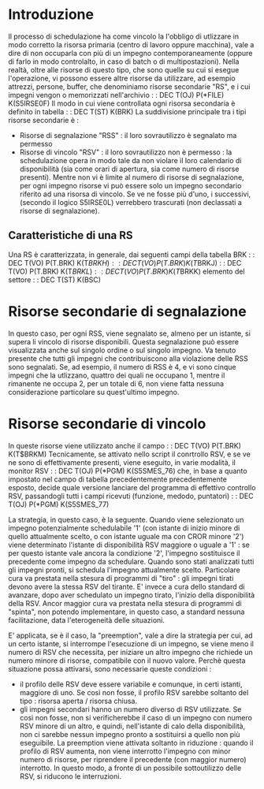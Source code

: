 
# Introduzione
Il processo di schedulazione ha come vincolo la l'obbligo di utlizzare in modo corretto la risorsa primaria (centro di lavoro oppure macchina), vale a dire di non occuparla con più di un impegno contemporaneamente (oppure di farlo in modo controlalto, in caso di batch o di multipostazioni).
Nella realtà, oltre alle risorse di questo tipo, che sono quelle su cui si esegue l'operazione, vi possono essere altre risorse da utilizzare, ad esempio attrezzi, persone, buffer, che denominiamo risorse secondarie "RS", e i cui impegni vengon o memorizzati nell'archivio
 :  : DEC T(OJ) P(\*FILE) K(S5IRSE0F)
Il modo in cui viene controllata ogni risorsa secondaria è definito in tabella
 :  : DEC T(ST) K(BRK)
La suddivisione principale tra i tipi risorse secondarie è : 
-  Risorse di segnalazione "RSS" :  il loro sovrautilizzo è segnalato ma permesso
-  Risorse di vincolo "RSV" :  il loro sovrautilizzo non è permesso :  la schedulazione opera in modo tale da non violare il loro calendario di disponibilità (sia come orari di apertura, sia come numero di risorse presenti).
Mentre non vi è limite al numero di risorse di segnalazione, per ogni impegno risorse vi può essere solo un impegno secondario riferito ad una risorsa di vincolo. Se ve ne fosse più d'uno, i successivi, (secondo il logico S5IRSE0L) verrebbero trascurati (non declassati a risorse di segnalazione).

## Caratteristiche di una RS
Una RS è caratterizzata, in generale, dai seguenti campi della tabella BRK
 :  : DEC T(VO) P(T.BRK) K(T$BRKH)
 :  : DEC T(VO) P(T.BRK) K(T$BRKJ)
 :  : DEC T(VO) P(T.BRK) K(T$BRKL)
 :  : DEC T(VO) P(T.BRK) K(T$BRKK)
elemento del settore
 :  : DEC T(ST) K(BSC)

# Risorse secondarie di segnalazione
In questo caso, per ogni RSS,  viene segnalato se, almeno per un istante, si supera li vincolo di risorse disponibili.
Questa segnalazione può essere visualizzata anche sul singolo ordine o sul singolo impegno.
Va tenuto presente che tutti gli impegni che contribuiscono alla violazione delle RSS sono segnalati. Se, ad esempio, il numero di RSS è 4, e vi sono cinque impegni che la utlizzano, quattro dei quali ne occupano 1, mentre il rimanente ne occupa 2, per un totale di 6, non viene fatta nessuna considerazione particolare su quest'ultimo impegno.

# Risorse secondarie di vincolo
In queste risorse viene utilizzato anche il campo
 :  : DEC T(VO) P(T.BRK) K(T$BRKM)
Tecnicamente, se attivato nello script il conrtrollo RSV, e se ve ne sono di effettivamente presenti, viene eseguito, in varie modalità, il monitor RSV
 :  : DEC T(OJ) P(\*PGM) K(S5SMES_76)
che, in base a quanto impostato nel campo di tabella precedentemente precedentemente esposto, decide quale versione lanciare del programma di effettivo controllo RSV, passandogli tutti i campi ricevuti (funzione, medodo, puntatori)
 :  : DEC T(OJ) P(\*PGM) K(S5SMES_77)

La strategia, in questo caso, è la seguente.
Quando viene selezionato un impegno potenzialmente schedulabile '1' (con istante di inizio minore di quello attualmente scelto, o con istante uguale ma con CROR minore '2') viene determinato l'istante di disponibilità RSV maggiore  o uguale a '1' :  se per questo istante vale ancora la condizione '2', l'impegno sostituisce il precedente come impegno da schedulare. Quando sono stati analizzati tutti gli impegni pronti, si schedula l'impegno attualmente scelto.
Particolare cura va prestata nella stesura di programmi di "tiro" :  gli impegni tirati devono avere la stessa RSV del tirante. E' invece a cura dello standard di avanzare, dopo aver schedulato un impegno tirato, l'inizio della disponibilità della RSV.
Ancor maggior cura va prestata nella stesura di programmi di "spinta", non potendo implementare, in questo caso, a standard nessuna facilitazione, data l'eterogeneità delle situazioni.

E' applicata, se è il caso, la "preemption", vale a dire la strategia per cui, ad un certo istante, si interrompe l'esecuzione di un impegno, se viene meno il numero di RSV che necessita, per iniziare un altro impegno che richiede un numero
minore di risorse, compatibile con il nuovo valore.
Perchè questa situazione possa attivarsi, sono necessarie queste condizioni : 
-  il profilo delle RSV deve essere variabile e comunque, in certi istanti, maggiore di uno. Se così non fosse, il profilo RSV sarebbe soltanto del tipo :  risorsa aperta / risorsa chiusa.
-  gli impegni secondari hanno un numero diverso di RSV utilizzate. Se così non fosse, non si verificherebbe il caso di un impegno con numero RSV minore di un  altro, e quindi, nell'istante di calo della disponibilità, non ci sarebbe nessun impegno pronto a sostituirsi a quello non più eseguibile.
La preemption viene attivata soltanto in riduzione :  quando il profilo di RSV aumenta, non viene interrotto l'impegno con minor numero di risorse, per riprendere il precedente (con maggior numero) interrotto. In questo modo, a fronte di un possibile sottoutilizzo delle RSV, si riducono le interruzioni.






